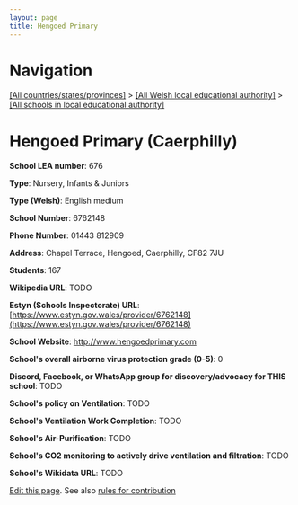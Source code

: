 ```yaml
---
layout: page
title: Hengoed Primary
---
```

# Navigation

[[All countries/states/provinces]](../../..) > [[All Welsh local educational authority]](../..) > [[All schools in local educational authority]](..)

# Hengoed Primary (Caerphilly)

**School LEA number**: 676

**Type**: Nursery, Infants & Juniors

**Type (Welsh)**: English medium

**School Number**: 6762148

**Phone Number**: 01443 812909

**Address**: Chapel Terrace, Hengoed, Caerphilly, CF82 7JU

**Students**: 167

**Wikipedia URL**: TODO

**Estyn (Schools Inspectorate) URL**: [https://www.estyn.gov.wales/provider/6762148](https://www.estyn.gov.wales/provider/6762148)

**School Website**: http://www.hengoedprimary.com

**School's overall airborne virus protection grade (0-5)**: 0

**Discord, Facebook, or WhatsApp group for discovery/advocacy for THIS school**: TODO

**School's policy on Ventilation**: TODO

**School's Ventilation Work Completion**: TODO

**School's Air-Purification**: TODO

**School's CO2 monitoring to actively drive ventilation and filtration**: TODO

**School's Wikidata URL**: TODO




[Edit this page](https://github.com/ventilate-schools/Wales/edit/prif/./Caerphilly/Hengoed_Primary.md). See also [rules for contribution](../../../contribution-rules/)